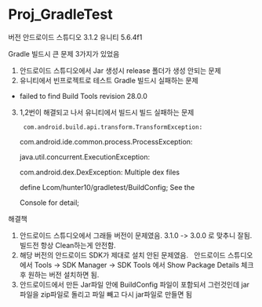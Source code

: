 # Proj_GradleTest

버전
안드로이드 스튜디오 3.1.2
유니티 5.6.4f1

Gradle 빌드시 큰 문제 3가지가 있었음
1. 안드로이드 스튜디오에서 Jar 생성시 release 폴더가 생성 안되는 문제
2. 유니티에서 빈프로젝트로 테스트 Gradle 빌드시 실패하는 문제
  - failed to find Build Tools revision 28.0.0
3. 1,2번이 해결되고 나서 유니티에서 빌드시 빌드 실패하는 문제

    	com.android.build.api.transform.TransformException:
	
	com.android.ide.common.process.ProcessException:
	
	java.util.concurrent.ExecutionException:
	
	com.android.dex.DexException: Multiple dex files
	
	define Lcom/hunter10/gradletest/BuildConfig; See the 
	
	Console for detail;
	

해결책
1. 안드로이드 스튜디오에서 그래들 버전이 문제였음. 3.1.0 -> 3.0.0 로 맞추니 잘됨. 빌드전 항상 Clean하는게 안전함.
2. 해당 버전의 안드로이드 SDK가 제대로 설치 안된 문제였음. 
   안드로이드 스튜디오에서 Tools -> SDK Manager -> SDK Tools 에서 Show Package Details 체크후 원하는 버전 설치하면 됨. 
3. 안드로이드에서 만든 Jar파일 안에 BuildConfig 파일이 포함되서 그런것인데 jar 파일을 zip파일로 돌리고 파일 빼고 다시 jar파일로 만들면 됨
